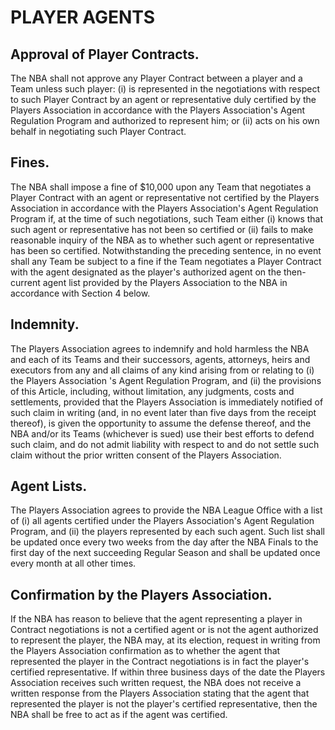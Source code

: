 # PLAYER AGENTS

## Approval of Player Contracts.

The NBA shall not approve any Player Contract between a player and a Team unless such player: (i) is represented in the negotiations with respect to such Player Contract by an agent or representative duly certified by the Players Association in accordance with the Players Association's Agent Regulation Program and authorized to represent him; or (ii) acts on his own behalf in negotiating such Player Contract.

## Fines.

The NBA shall impose a fine of \$10,000 upon any Team that negotiates a Player Contract with an agent or representative not certified by the Players Association in accordance with the Players Association's Agent Regulation Program if, at the time of such negotiations, such Team either (i) knows that such agent or representative has not been so certified or (ii) fails to make reasonable inquiry of the NBA as to whether such agent or representative has been so certified. Notwithstanding the preceding sentence, in no event shall any Team be subject to a fine if the Team negotiates a Player Contract with the agent designated as the player's authorized agent on the then-current agent list provided by the Players Association to the NBA in accordance with Section 4 below.

## Indemnity.

The Players Association agrees to indemnify and hold harmless the NBA and each of its Teams and their successors, agents, attorneys, heirs and executors from any and all claims of any kind arising from or relating to (i) the Players Association 's Agent Regulation Program, and (ii) the provisions of this Article, including, without limitation, any judgments, costs and settlements, provided that the Players Association is immediately notified of such claim in writing (and, in no event later than five days from the receipt thereof), is given the opportunity to assume the defense thereof, and the NBA and/or its Teams (whichever is sued) use their best efforts to defend such claim, and do not admit liability with respect to and do not settle such claim without the prior written consent of the Players Association.

## Agent Lists.

The Players Association agrees to provide the NBA League Office with a list of (i) all agents certified under the Players Association's Agent Regulation Program, and (ii) the players represented by each such agent. Such list shall be updated once every two weeks from the day after the NBA Finals to the first day of the next succeeding Regular Season and shall be updated once every month at all other times.

## Confirmation by the Players Association.

If the NBA has reason to believe that the agent representing a player in Contract negotiations is not a certified agent or is not the agent authorized to represent the player, the NBA may, at its election, request in writing from the Players Association confirmation as to whether the agent that represented the player in the Contract negotiations is in fact the player's certified representative. If within three business days of the date the Players Association receives such written request, the NBA does not receive a written response from the Players Association stating that the agent that represented the player is not the player's certified representative, then the NBA shall be free to act as if the agent was certified.
